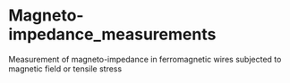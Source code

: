 # Magneto-impedance_measurements
Measurement of magneto-impedance in ferromagnetic wires subjected to magnetic field or tensile stress
